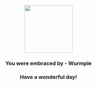<p align="center">
    <img src="https://raw.githubusercontent.com/PokeAPI/sprites/master/sprites/pokemon/265.png" width="150" height="150">
</p>
<h3 align="center">You were embraced by - <b>Wurmple</b></h3>
<h3 align="center">Have a wonderful day!</h3>
